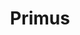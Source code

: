 ---
title: "Primus"
summary: "Bass-oriented alternative metal band, formed in California in the mid 1980s, under the original name 'Primate'."
image: "primus.jpg"
apple_music_artist_url: "https://music.apple.com/gb/artist/primus/105588"
wikipedia_url: "none"
---